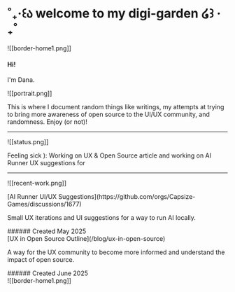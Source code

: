 # ˚₊‧꒰ა welcome to my digi-garden ໒꒱ ‧₊˚

![[border-home1.png]]
#### Hi!
I'm Dana.

![[portrait.png]]

This is where I document random things like writings, my attempts at trying to bring more awareness of open source to the UI/UX community, and randomness. Enjoy (or not)!

---
![[status.png]]
<p>Feeling sick ): Working on UX & Open Source article and working on AI Runner UX suggestions for </p>

---
![[recent-work.png]]
<div className="grid lg:grid-cols-2 gap-4">
<div className="not-prose flex cursor-default flex-col space-y-4 rounded-lg border border-white p-10 transition-all duration-150 hover:border-pink-100">
[AI Runner UI/UX Suggestions](https://github.com/orgs/Capsize-Games/discussions/1677)
<p>Small UX iterations and UI suggestions for a way to run AI locally.</p> 
###### Created May 2025
</div>
<div className="not-prose flex cursor-default flex-col space-y-4 rounded-lg border border-white p-10 transition-all duration-150 hover:border-pink-100">
[UX in Open Source Outline](/blog/ux-in-open-source)
<p>A way for the UX community to become more informed and understand the impact of open source. </p>
###### Created June 2025
</div>
</div>
![[border-home1.png]]